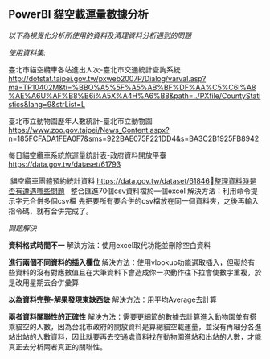 ## PowerBI 貓空載運量數據分析

*以下為視覺化分析所使用的資料及清理資料分析遇到的問題*

*使用資料集:*

臺北市貓空纜車各站進出人次-臺北市交通統計查詢系統
http://dotstat.taipei.gov.tw/pxweb2007P/Dialog/varval.asp?ma=TP10402M&ti=%BBO%A5%5F%A5%AB%BF%DF%AA%C5%C6l%A8%AE%A6U%AF%B8%B6i%A5X%A4H%A6%B8&path=../PXfile/CountyStatistics&lang=9&strList=L

臺北市立動物園歷年人數統計-臺北市立動物園
https://www.zoo.gov.taipei/News_Content.aspx?n=185FCFADA1FEA0F7&sms=922BAE075F221DD4&s=BA3C2B1925FB8942

每日貓空纜車系統旅運量統計表-政府資料開放平臺
https://data.gov.tw/dataset/61793

 貓空纜車團體預約統計資料
https://data.gov.tw/dataset/61846整理資料時是否有遭遇哪些問題
  
整合匯進70個csv資料檔於一個excel
解決方法：利用命令提示字元合併多個csv檔
先把要所有要合併的csv檔放在同一個資料夾，之後再輸入指令碼，就有合併完成了。


*問題解決*

**資料格式時間不一**
解決方法：使用excel取代功能並刪除空白資料

**進行兩個不同資料的插入欄位**
解決方法：使用vlookup功能選取插入，但礙於有些資料的沒有對應數值且在大筆資料下會造成你一次動作往下拉會使數字重複，於是改用星期去合併彙算

**以為資料完整-解果發現東缺西缺**
解決方法：用平均Average去計算

**兩者資料關聯性的正確性**
解決方法：需要更細節的數據去計算進入動物園並有搭乘貓空的人數，因為台北市政府的開放資料是算總貓空載運量，並沒有再細分各進站出站的人數資料，因此就要再去交通處資料找在動物園進站和出站的人數，才能真正去分析兩者真正的關聯性。
